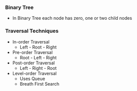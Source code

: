 ### Binary Tree
- In Binary Tree each node has zero, one or two child nodes

### Traversal Techniques
- In-order Traversal
  - Left - Root - Right
- Pre-order Traversal
  - Root - Left - Right
- Post-order Traversal
  - Left - Right - Root
- Level-order Traversal
  - Uses Queue
  - Breath First Search

